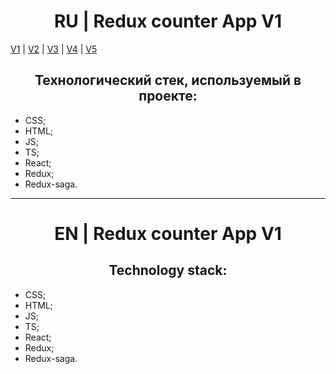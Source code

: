<h1 align="center">RU | Redux counter App V1</h1>

[V1](https://github.com/4min-dev/ReduxCounterApp_V1) | [V2](https://github.com/4min-dev/ReduxCounterApp_V2) | [V3](https://github.com/4min-dev/ReduxCounterApp_V3) | [V4](https://github.com/4min-dev/ReduxCounterApp_V4) | [V5](https://github.com/4min-dev/ReduxCounterApp_V5)

<h2 align="center">Технологический стек, используемый в проекте:</h2>

- CSS;
- HTML;
- JS;
- TS;
- React;
- Redux;
- Redux-saga.

<hr/>

<h1 align="center">EN | Redux counter App V1</h1>

<h2 align="center">Technology stack:</h2>

- CSS;
- HTML;
- JS;
- TS;
- React;
- Redux;
- Redux-saga.
